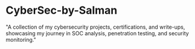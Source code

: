 # CyberSec-by-Salman
"A collection of my cybersecurity projects, certifications, and write-ups, showcasing my journey in SOC analysis, penetration testing, and security monitoring."

